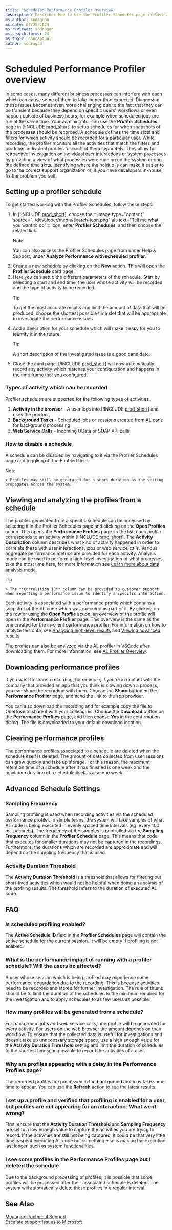 ```yaml
---
title: "Scheduled Performance Profiler Overview"
description: Describes how to use the Profiler Schedules page in Business Central to troubleshoot slow processes across time.
ms.author: sodragon
ms.date: 07/25/2024
ms.reviewer: sodragon
ms.search.forms: 24
ms.topic: conceptual
author: sodragon
---
```


# Scheduled Performance Profiler overview

In some cases, many different business processes can interfere with each which can cause some of them to take longer than expected. Diagnosing these issues becomes even more challenging due to the fact that they can be transient because they depend on specific users' workflows
or even happen outside of business hours, for example when scheduled jobs are run at the same time. Your administrator can use the **Profiler Schedules** page in [!INCLUDE [prod_short](../includes/prod_short.md)] to setup schedules for when snapshots of the processes should be recorded.
A schedule defines the time slots and filters for which activity should be recorded for a particular user. While recording, the profiler monitors all the activities that match the filters and produces individual profiles for each of them separately. They allow for retroactive investigation on individual user interactions or system processes by providing a view of what processes were running on the system during the defined time slots. Identifying where the holdup is can make it easier to go to the correct support organization or, if you have developers in-house, fix the problem yourself.

## Setting up a profiler schedule

To get started working with the Profiler Schedules, follow these steps:

1. In [!INCLUDE [prod_short](../includes/prod_short.md)], choose the :::image type="content" source="../developer/media/search-icon.png" alt-text="Tell me what you want to do"::: icon, enter **Profiler Schedules**, and then choose the related link.
    > [!NOTE]  
    > You can also access the Profiler Schedules page from under Help & Support, under **Analyze Performance with scheduled profiler**.
2. Create a new schedule by clicking on the **New** action. This will open the **Profiler Schedule** card page.
3. Here you can setup the different parameters of the schedule. Start by selecting a start and end time, the user whose activity will be recorded and the type of activity to be recorded. 
    > [!TIP]  
    > To get the most accurate results and limit the amount of data that will be produced, choose the shortest possible time slot that will be appropriate to investigate the performance issues.
4. Add a description for your schedule which will make it easy for you to identify it in the future.  
    > [!TIP]  
    > A short description of the investigated issue is a good candidate.
5. Close the card page.
   [!INCLUDE [prod_short](../includes/prod_short.md)] will now automatically record any activity which matches your configuration and happens in the time frame that you configured.

### Types of activity which can be recorded

Profiler schedules are supported for the following types of activities:
1. **Activity in the browser** - A user logs into [!INCLUDE [prod_short](../includes/prod_short.md)] and uses the product,
2. **Background Tasks** - Scheduled jobs or sessions created from AL code for background processing
3. **Web Service Calls** - Incoming OData or SOAP API calls

### How to disable a schedule

A schedule can be disabled by navigating to it via the Profiler Schedules page and toggling off the Enabled field.
> [!NOTE]  
    > Profiles may still be generated for a short duration as the setting propagates across the system.

## Viewing and analyzing the profiles from a schedule

The profiles generated from a specific schedule can be accessed by selecting it in the Profiler Schedules page and clicking on the **Open Profiles** action. This opens the **Performance Profiles** page.
In the list, each profile corresponds to an activity within [!INCLUDE [prod_short](../includes/prod_short.md)]. The **Activity Description** column describes what kind of activity happened in order to 
correlate these with user interactions, jobs or web service calls. Various aggregate performance metrics are provided for each activity. Analysis mode can be used to perform a high-level investigation of what processes
take the most time here, for more information see [Learn more about data analysis mode](/dynamics365/business-central/analysis-mode).

> [!TIP]  
    > The **Correlation ID** column can be provided to customer support when reporting a performance issue to identify a specific interaction.

Each activity is associated with a performance profile which contains a snapshot of the AL code which was executed as part of it. By clicking on the row or using the **Open Profile** action, an overview of the profile will open in the **Performance Profiler** page.
This overview is the same as the one created for the in-client performance profiler. For information on how to analyze this data, see [Analyzing high-level results](performance-profiler-overview.md#analyzing-high-level-results) and [Viewing advanced results](performance-profiler-overview.md#viewing-advanced-results).

The profiles can also be analyzed via the AL profiler in VSCode after downloading them. For more information, see [AL Profiler Overview](/dynamics365/business-central/dev-itpro/developer/devenv-al-profiler-overview).

## Downloading performance profiles

If you want to share a recording, for example, if you're in contact with the company that provided an app that you think is slowing down a process, you can share the recording with them. Choose the **Share** button on the **Performance Profiler** page, and send the link to the app provider.

You can also download the recording and for example copy the file to OneDrive to share it with your colleagues. Choose the **Download** button on the **Performance Profiles** page, and then choose **Yes** in the confirmation dialog. The file is downloaded to your default download location.

## Clearing performance profiles

The performance profiles associated to a schedule are deleted when the schedule itself is deleted. The amount of data collected from user sessions can grow quickly and take up storage. For this reason, the maximum retention time of a schedule after it has finished is one week and the maximum duration of a schedule itself
is also one week.

## Advanced Schedule Settings

### Sampling Frequency

Sampling profiling is used when recording activities via the scheduled performance profiler. In simple terms, the system will take samples of what AL code is being executed in evenly spaced time intervals (eg. every 100 milliseconds). The frequency of the samples is controlled via the **Sampling Frequency** column in the **Profiler Schedule** page. This means that code that executes for smaller durations may not be captured in the recordings. Furthermore, the durations which are recorded are approximate and will depend on the sampling frequency that is used.

### Activity Duration Threshold

The **Activity Duration Threshold** is a threshold that allows for filtering out short-lived activities which would not be helpful when doing an analysis of the profiling results. The threshold refers to the duration of executed AL code.

## FAQ

### Is scheduled profiling enabled?

The **Active Schedule ID** field in the **Profiler Schedules** page will contain the active schedule for the current session. It will be empty if profiling is not enabled.

### What is the performance impact of running with a profiler schedule? Will the users be affected?

A user whose session which is being profiled may experience some performance degardation due to the recording. This is because activities need to be recorded and stored for further investigation. The rule of thumb
should be to limit the duration of the schedules to the minimum required for the investigation and to apply schedules to as few users as possible.

### How many profiles will be generated from a schedule?

For background jobs and web service calls, one profile will be generated for every activity. For users on the web browser the amount depends on their workflow. To ensure that the collected data is useful for investigations and doesn't take up unnecessary storage space, use a high enough value for the **Activity Duration Threshold** setting and limit the duration of schedules to the shortest timespan possible to record the activities of a user.

### Why are profiles appearing with a delay in the Performance Profiles page?

The recorded profiles are processed in the background and may take some time to appear. You can use the **Refresh** action to see the latest results.

### I set up a profile and verified that profiling is enabled for a user, but profiles are not appearing for an interaction. What went wrong?

First, ensure that the **Activity Duration Threshold** and **Sampling Frequency** are set to a low enough value to capture the activities you are trying to record. If the activities are still not being captured,
it could be that very little time is spent executing AL code but something else is making the execution last longer, such as system functionalities.

### I see some profiles in the **Performance Profiles** page but I deleted the schedule

Due to the background processing of profiles, it is possible that some profiles will be processed after their associated schedule is deleted. The system will automatically delete these profiles in a regular interval.


## See Also

[Managing Technical Support](/dynamics365/business-central/dev-itpro/administration/manage-technical-support)  
[Escalate support issues to Microsoft](/dynamics365/business-central/dev-itpro/administration/raise-support-case)
